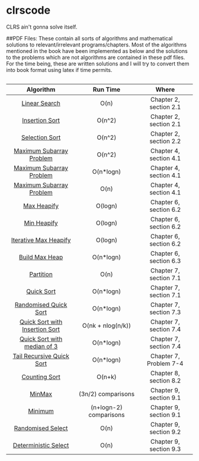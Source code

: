 # clrscode
CLRS ain't gonna solve itself.

##PDF Files:
These contain all sorts of algorithms and mathematical solutions to relevant/irrelevant programs/chapters. Most of the algorithms mentioned in the book have been implemented as below and the solutions to the problems which are not algorithms are contained in these pdf files. For the time being, these are written solutions and I will try to convert them into book format using latex if time permits.

##
| Algorithm     |  Run Time     | Where  |
|:-------------:|:-------------:|:-----:|
|[Linear Search](https://github.com/evamy/clrscode/blob/master/2/2.1/search.h)|O(n)|Chapter 2, section 2.1|
|[Insertion Sort](https://github.com/evamy/clrscode/blob/master/2/2.1/insertion.h)|O(n^2)|Chapter 2, section 2.1|
|[Selection Sort](https://github.com/evamy/clrscode/blob/master/2/2.2/sort.h)|O(n^2)|Chapter 2, section 2.2|
|[Maximum Subarray Problem](https://github.com/evamy/clrscode/blob/master/4/4.1/4.1-2.cpp)|O(n^2)|Chapter 4, section 4.1|
|[Maximum Subarray Problem](https://github.com/evamy/clrscode/blob/master/4/4.1/4.1-3.cpp)|O(n*logn)|Chapter 4, section 4.1|
|[Maximum Subarray Problem](https://github.com/evamy/clrscode/blob/master/4/4.1/4.1-5.cpp)|O(n)|Chapter 4, section 4.1|
|[Max Heapify](https://github.com/evamy/clrscode/blob/master/6/6.2/6.2-1.cpp)|O(logn)|Chapter 6, section 6.2|
|[Min Heapify](https://github.com/evamy/clrscode/blob/master/6/6.2/6.2-2.cpp)|O(logn)|Chapter 6, section 6.2|
|[Iterative Max Heapify](https://github.com/evamy/clrscode/blob/master/6/6.2/6.2-5.cpp)|O(logn)|Chapter 6, section 6.2|
|[Build Max Heap](https://github.com/evamy/clrscode/blob/master/6/6.3/6.3-1.cpp)|O(n*logn)|Chapter 6, section 6.3|
|[Partition](https://github.com/evamy/clrscode/blob/master/7/7.1/7.1-2.cpp)|O(n)|Chapter 7, section 7.1|
|[Quick Sort](https://github.com/evamy/clrscode/blob/master/7/7.1/7.1-4.cpp)|O(n*logn)|Chapter 7, section 7.1|
|[Randomised Quick Sort](https://github.com/evamy/clrscode/blob/master/7/7.3/7.3-1-2.cpp)|O(n*logn)|Chapter 7, section 7.3|
|[Quick Sort with Insertion Sort](https://github.com/evamy/clrscode/blob/master/7/7.4/7.4-5.cpp)|O(nk + nlog(n/k))|Chapter 7, section 7.4|
|[Quick Sort with median of 3](https://github.com/evamy/clrscode/blob/master/7/7.4/7.4-6.cpp)|O(n*logn)|Chapter 7, section 7.4|
|[Tail Recursive Quick Sort](https://github.com/evamy/clrscode/blob/master/7/7-4.cpp)|O(n*logn)|Chapter 7, Problem 7-4|
|[Counting Sort](https://github.com/evamy/clrscode/blob/master/8/8.2/8.2-1.cpp)|O(n+k)|Chapter 8, section 8.2|
|[MinMax](https://github.com/evamy/clrscode/blob/master/9/9.1/9.1-2.cpp)|(3n/2) comparisons|Chapter 9, section 9.1|
|[Minimum](https://github.com/evamy/clrscode/blob/master/9/9.1/9.1-1.cpp)|(n+logn-2) comparisons|Chapter 9, section 9.1|
|[Randomised Select](https://github.com/evamy/clrscode/blob/master/9/9.2/9.2-3.cpp)|O(n)|Chapter 9, section 9.2|
|[Deterministic Select](https://github.com/evamy/clrscode/blob/master/9/9.3/9.3-5.cpp)|O(n)|Chapter 9, section 9.3|


